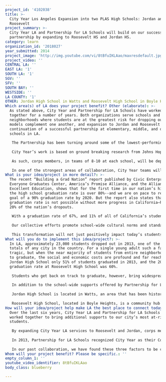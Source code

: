 ```yaml
---
project_id: '4102038'
title: >-
  City Year Los Angeles Expansion into two PLAS High Schools: Jordan and
  Roosevelt
project_summary: >-
  City Year LA and Partnership for LA Schools will build on our successful
  partnership by expanding to Roosevelt HS and Jordan HS.
category: learn
organization_id: '2018027'
year_submitted: 2014
project_image: 'http://img.youtube.com/vi/8tBfuIKLAao/maxresdefault.jpg'
project_video: ''
CENTRAL LA: ''
EAST LA: '1'
SOUTH LA: '1'
SGV: ''
SFV: ''
SOUTH BAY: ''
WESTSIDE: ''
LA COUNTY: '1'
OTHER: Jordan High School in Watts and Roosevelt High School in Boyle Heights
Which area(s) of LA does your project benefit? Other (elaborate): >-
  As stated above, City Year and Partnership for LA Schools have worked closely
  together for a number of years. Both organizations serve schools and
  neighborhoods where students are at the greatest risk for dropping out. Our
  models complement one another, and expansion to Jordan and Roosevelt is the
  continuation of a successful partnership at elementary, middle, and other high
  schools in LA. 
   
   The Partnership has been turning around some of the lowest-performing schools in LA since 2008, by partnering with groups like City Year LA and implementing a comprehensive school transformation model. The model includes hiring the best leaders to run schools (Great Leaders), improving quality classroom instruction (Highly Effective Teaching), leveraging technology to provide individualized student support focused on accelerating proficiency in core subjects (College-Ready Students), increasing parent engagement by training families how to advocate for their children’s education (Engaged and Empowered Families), and building a movement among stakeholders toward a common vision for high student achievement and college readiness (Collective Action).
   
   City Year’s work is based on ground breaking research from Johns Hopkins University that identified three early warning indicators of students’ likelihood to drop out—poor attendance, negative behavior, and course failure in English and math. Their research found that a sixth grade student with any of these risk factors only has a 20% chance of graduating, absent intervention. The research also found that if students get to 10th grade on track (without risk factors) and on time, they are four times more likely to graduate.
   
   As such, corps members, in teams of 8-10 at each school, will be deployed to the 9th grades at Jordan and Roosevelt to work with the students who are failing or at-risk of failing math and English. Partnering with teachers, corps members will provide targeted tutoring, both one-on-one and in small groups, to ensure students are making progress in those subjects. Along with in-class support, corps members will also support whole school initiatives and lead out-of-class activities to expand and optimize learning time before and after school. 
   
   In one of the strongest areas of collaboration, City Year teams will integrate with Partnership staff and school leadership to develop or enhance programs and events that engage families, such as literacy and math nights.
What is your idea/project in more detail?: >-
  The recent “Building a Grad Nation” report published by Civic Enterprises, the
  Everyone Graduates Center, America’s Promise Alliance, and the Alliance for
  Excellent Education, shows that for the first time in our nation’s history,
  the high school graduation rate is over 80%--and we are on pace to reach the
  goal of a 90% graduation rate by 2020. But the report also states that the 90%
  graduation rate is not possible without more progress in California—home to
  20% of the nation’s dropouts. 
   
   With a graduation rate of 67%, and 11% of all of California’s students enrolled in its schools, the Los Angeles Unified School District’s progress will be a lynchpin for our national success. City Year LA and Partnership for LA Schools are turning around some of our city’s historically most-challenging campuses, where students struggle with academic achievement and the ongoing ramifications of generational poverty and violence. Both organizations are dedicated to making schools safe havens where students can learn and thrive. Combining our enhanced services – parent centers and community health facilities, etc., with additional adults serving as tutors, mentors, and role models – students will have a safety net to help them succeed. 
   
   Our collective efforts promote school-wide cultural norms and standards related to student responsibility, efficacy and interactions between peers, students and adults. When we can change school climates—encouraging trust, respect and support—the impact is profound. Students are interacting positively with adults, and feel a sense of pride and ownership in their school. School pride makes students more likely to work hard in the classroom, reach out to adults for extra support, and become more engaged in activities before, during, and after school, treating their school like the valuable community resource it should be. 
   
   This transformation will not just positively impact today’s students, but can ripple out to future generations. If students feel more connected to school and have greater success, they are more likely to graduate. If they graduate from high school, they will earn more than $1MM more in their lifetime than if they drop out. If they drop out, they are three times more likely to be unemployed and eight times more likely to go to jail. This will not only impact their lives, but their children and grandchildren. By breaking the cycle now, we can set up future generations for continued and further success.
What will you do to implement this idea/project?: >-
  In LA, approximately 23,000 students dropped out in 2013, one of the highest
  totals of any city in the country. For a single young adult such a fate can be
  tragic, but when the near majority of students from entire neighborhoods fail
  to graduate, the social and economic costs are profound and far reaching. At
  Jordan High School only 51% of students graduated in 2013, and the 2013
  graduation rate at Roosevelt High School was 60%.
   
   Students who get back on track to graduate, however, bring widespread benefit to themselves and to their community. For example, every 1,000 new graduates in Los Angeles would collectively earn $15MM in additional earnings and increase the gross regional product by $21MM, in an average year. 
   
   In addition to the school-wide supports offered by Partnership for LA Schools, City Year LA will directly serve nearly 400 at-risk students in the 2014-2015 school year at Jordan and Roosevelt—providing them with targeted daily intervention to get them back on track to graduate. 
   
   Jordan High School is located in Watts, an area that has been historically plagued by high crime, gangs and violence. Jordan serves 640 students, who are an ethnic makeup of 83% Latino and 16% African American, with 26% of students classified as English language learners, 13% special education and 78% economically disadvantaged. Jordan has great improved academically since the Partnership’s involvement in 2011, demonstrated by a 93-point Academic Performance Index (API) jump in 2011-12, showing the highest gains among all LAUSD high school that year. Even with this improvement, the 2012-13 California Standards Test (CST) indicates that only 14% of Jordan students are proficient in English, and 8% proficient in math.
   
   Roosevelt High School, located in Boyle Heights, is a community hub of this high-poverty neighborhood. Roosevelt serves 2,470 students, who are an ethnic makeup of 99% Latino and 1% African American, with 22% of students classified as English language learners, 14% special education, and 87% economically disadvantaged. While Roosevelt has demonstrated substantial improvements since joining the Partnership in 2008, with English proficiency doubled and math proficiency tripled since the Partnership’s involvement, only 34% of Roosevelt students are proficient in English, and 10% proficient in math.
How will your idea/project help make LA the best place to connect today? In LA2050?: >-
  Over the last six years, City Year LA and Partnership for LA Schools have
  worked together to bring additional supports to our city’s most at-risk
  students. 
   
   By expanding City Year LA services to Roosevelt and Jordan, corps members will be at 10 out of 16 Partnership schools. When City Year partners with a new school, we look for a strong, positive school culture open to collaboration, committed to putting students first, and a fundamental belief in students’ potential to succeed. Partnership for LA Schools embodies this philosophy by providing students better instruction, safer campuses, enrichment programs & activities, and a rigorous curriculum that offers a platform to realize their full potential. Partnership for LA Schools greatly values City Year corps members’ added-value by bringing additional individual attention to students that teachers often cannot extend in the course of a school day. 
   
   In 2013, Partnership for LA Schools recognized City Year as their Community Partner of the Year at its annual Family and Community Engagement Awards. We both deeply believe that our students are more likely to succeed if they attend a Partnership school with City Year corps members in the classroom. Our collaboration runs so deep that we have opted to apply for this grant together, rather than compete against one another. 
   
   In our past collaboration, we have found these three factors to be critical: 1) strong leadership from both organizations – on the ground level at the schools as well as at the senior level of our organizations; 2) shared values and a deep belief in our students and their potential; and 3) a willingness to leverage partnerships and outside resources to support our students and our work.
Whom will your project benefit? Please be specific.: ''
empty_column_1: ''
youtube_video_identifier: 8tBfuIKLAao
body_class: blueberry

---
```

